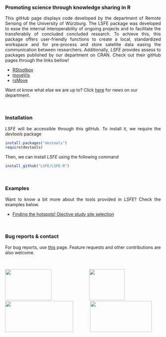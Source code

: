 ### Promoting science through knowledge sharing in R
<p align="justify">
This gitHub page displays code developed by the department of Remote Sensing of the University of Würzburg. The LSFE package was developed to ease the internal interoperability of ongoing projects and to facilitate the transferabily of concluded concluded research. To achieve this, this package offers user-friendly functions to create a local, standardized workspace and for pre-process and store satellite data easing the communication between researchers. Additionally, <i>LSFE</i> provides assess to packages published by our department on CRAN. Check out their gitHub pages through the links bellow!
  
* <a href="http://bleutner.github.io/RStoolbox/">RStoolbox</a>
* <a href="https://github.com/16EAGLE/moveVis/">moveVis</a>
* <a href="https://github.com/RRemelgado/rsMove/">rsMove</a>

Want ot know what else we are up to? Click <a href="http://remote-sensing.eu/">here</a> for news on our department.
</p>

<br>

### Installation
<p align="justify">
<i>LSFE</i> will be accessible through this gitHub. To install it, we require the <i>devtools</i> package
</p>

```R
install.packages("devtools")
require(devtools)
```

Then, we can install <i>LSFE</i> using the following command


```R
install_github("LSFE/LSFE-R")
```

<br>

### Examples
<p align="justify">
  Want to know a bit more about the tools provided in <i>LSFE</i>? Check the examples below.
  
* <a href="https://github.com/RRemelgado/README_data/blob/master/rsMove/example_1.md">Finding the hotspots! Ojective study site selection</a>

</p>

<br>

### Bug reports & contact
<p align="justify">
For bug reports, use <a href="https://github.com/LSFE/LSFE-R/issues">this</a> page. Feature requests and other contributions are also welcome.
</p>

<br>

<p align="justify">
<a href="https://www.geographie.uni-wuerzburg.de/en/fernerkundung/startseite/"><img width="150" height="100" src="https://www.uni-wuerzburg.de/typo3conf/ext/uw_sitepackage/Resources/Public/Images/uni-wuerzburg-logo.svg"></a>&nbsp;&nbsp;&nbsp;&nbsp;&nbsp;&nbsp;&nbsp;&nbsp;&nbsp;&nbsp;&nbsp;&nbsp;&nbsp;&nbsp;<a href="http://www.dlr.de/eoc/en/"><img width="115" height="100" src="https://upload.wikimedia.org/wikipedia/commons/thumb/f/f5/DLR_Logo.svg/744px-DLR_Logo.svg.png"></a>&nbsp;&nbsp;&nbsp;&nbsp;&nbsp;&nbsp;&nbsp;&nbsp;&nbsp;&nbsp;&nbsp;&nbsp;&nbsp;&nbsp;<a href="http://www.bmub.bund.de/"><img width="220" height="100" src="https://encrypted-tbn0.gstatic.com/images?q=tbn:ANd9GcRX92Q6lhYFo0Rv7p7Y3obqFXsxRyjXMNKSJ_q9bAvXYdFd5wOF3Q"></a>&nbsp;&nbsp;&nbsp;&nbsp;&nbsp;&nbsp;&nbsp;&nbsp;&nbsp;&nbsp;&nbsp;&nbsp;&nbsp;&nbsp;<a href="http://www.orn.mpg.de/en/"><img width="200" height="100" src="https://www.molgen.mpg.de/188611/mpi_Seew_LogoText-1355515314.gif"></a>

</p>


